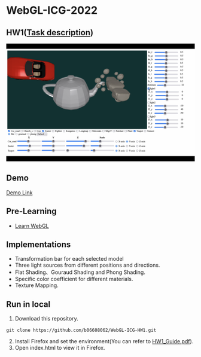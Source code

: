 # WebGL-ICG-2022

## HW1([Task description](https://github.com/b06608062/WebGL-ICG-HW1/blob/master/HW1_rule.pdf))
![This is an image](https://github.com/b06608062/WebGL-ICG-HW1/blob/master/demo_image/截圖%202022-04-18%20下午1.35.48.png)

## Demo
[Demo Link](https://youtu.be/uS-rQ8H_pYk)


## Pre-Learning
* [Learn WebGL](http://learnwebgl.brown37.net/index.html)

## Implementations
* Transformation bar for each selected model
* Three light sources from different positions and directions.
* Flat Shading、Gouraud Shading and Phong Shading.
* Specific color coefficient for different materials.
* Texture Mapping.

## Run in local
1. Download this repository.
```
git clone https://github.com/b06608062/WebGL-ICG-HW1.git
```
2. Install Firefox and set the environment(You can refer to [HW1_Guide.pdf](https://github.com/b06608062/WebGL-ICG-HW1/blob/master/HW1_Guide.pdf)).
3. Open index.html to view it in Firefox.

